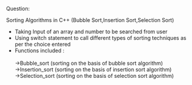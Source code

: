 Question:

Sorting Algorithms in C++ (Bubble Sort,Insertion Sort,Selection Sort)

- Taking Input of an array and number to be searched from user 
- Using switch statement to call different types of sorting techniques as per the choice entered
- Functions included :   
                        </br>
                        ->Bubble_sort (sorting on the basis of bubble sort algorithm)
                        </br>
                        ->Insertion_sort (sorting on the basis of insertion sort algorithm)
                        </br>
                        ->Selection_sort (sorting on the basis of selection sort algorithm)

                        